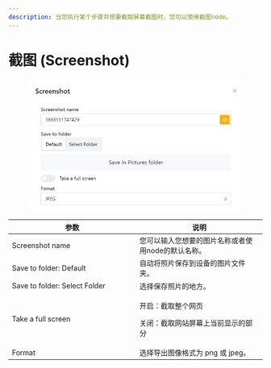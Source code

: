 ```yaml
---
description: 当您执行某个步骤并想要截取屏幕截图时，您可以使用截图node。
---
```


# 截图 (Screenshot)

<figure><img src="../../.gitbook/assets/image (130) (1).png" alt=""><figcaption></figcaption></figure>

<table><thead><tr><th width="239">参数</th><th>说明</th></tr></thead><tbody><tr><td>Screenshot name</td><td>您可以输入您想要的图片名称或者使用node的默认名称。</td></tr><tr><td>Save to folder: Default</td><td>自动将照片保存到设备的图片文件夹。</td></tr><tr><td>Save to folder: Select Folder</td><td>选择保存照片的地方。</td></tr><tr><td>Take a full screen</td><td><p>开启：截取整个网页</p><p>关闭：截取网站屏幕上当前显示的部分</p></td></tr><tr><td>Format</td><td>选择导出图像格式为 png 或 jpeg。</td></tr></tbody></table>

